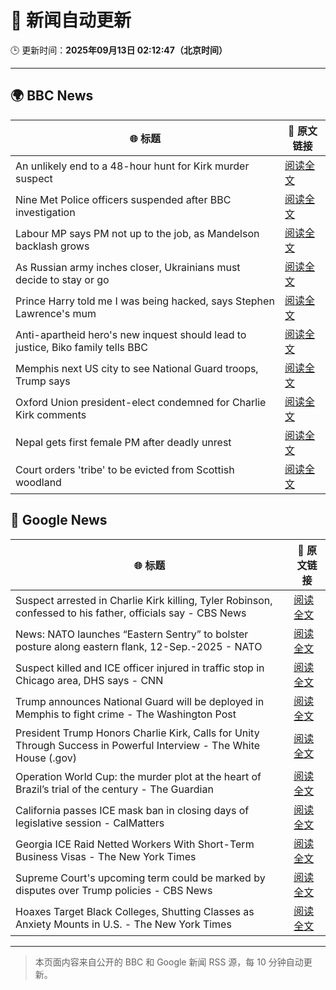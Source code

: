 # 🧠 新闻自动更新

🕒 更新时间：**2025年09月13日 02:12:47（北京时间）**

---

## 🌍 BBC News

| 🌐 标题 | 🔗 原文链接 |
|--------|-------------|
| An unlikely end to a 48-hour hunt for Kirk murder suspect | [阅读全文](https://www.bbc.com/news/articles/c784end1wxvo?at_medium=RSS&at_campaign=rss) |
| Nine Met Police officers suspended after BBC investigation | [阅读全文](https://www.bbc.com/news/articles/cn839398xzpo?at_medium=RSS&at_campaign=rss) |
| Labour MP says PM not up to the job, as Mandelson backlash grows | [阅读全文](https://www.bbc.com/news/articles/cx238pwwqg6o?at_medium=RSS&at_campaign=rss) |
| As Russian army inches closer, Ukrainians must decide to stay or go | [阅读全文](https://www.bbc.com/news/articles/cy50kk14y00o?at_medium=RSS&at_campaign=rss) |
| Prince Harry told me I was being hacked, says Stephen Lawrence's mum | [阅读全文](https://www.bbc.com/news/articles/c4g70271ndlo?at_medium=RSS&at_campaign=rss) |
| Anti-apartheid hero's new inquest should lead to justice, Biko family tells BBC | [阅读全文](https://www.bbc.com/news/articles/c931n9eelpeo?at_medium=RSS&at_campaign=rss) |
| Memphis next US city to see National Guard troops, Trump says | [阅读全文](https://www.bbc.com/news/articles/c9v7ydn7dv1o?at_medium=RSS&at_campaign=rss) |
| Oxford Union president-elect condemned for Charlie Kirk comments | [阅读全文](https://www.bbc.com/news/articles/c04qz5lk6ggo?at_medium=RSS&at_campaign=rss) |
| Nepal gets first female PM after deadly unrest | [阅读全文](https://www.bbc.com/news/articles/c179qne0zw0o?at_medium=RSS&at_campaign=rss) |
| Court orders 'tribe' to be evicted from Scottish woodland | [阅读全文](https://www.bbc.com/news/articles/c62zxjy0j91o?at_medium=RSS&at_campaign=rss) |

## 📰 Google News

| 🌐 标题 | 🔗 原文链接 |
|--------|-------------|
| Suspect arrested in Charlie Kirk killing, Tyler Robinson, confessed to his father, officials say - CBS News | [阅读全文](https://news.google.com/rss/articles/CBMifkFVX3lxTE5LX1U5enIwNkVGbmtIWFJzYUNVOFdDZzVuZjgwNmgyT3hVV0xlOVFxQXc3QnBPRHF6M0R3V2RFZ1NvbGNWemcxanNCSF9TQzVsRE5scmlxNFNvQ0xWM2thZmMzbmhWYzZvMmpWSUoyWjljYmlzTWdKLWFoNmJjQdIBgwFBVV95cUxPci14Qy1qX0w1bjVKcVplUjg0UlJOVjhwWUh2XzJDZ2FnNnctMjJMT1RBMmNFcjJRTGRTQi1qS2Z3VU1qUWVLWm1ER25DT3IwNnpTUld4ZGhaWlpaM0NBck1LQ25LNE9VNy1NbTU5Rk9rYWZnYXdYT3R1ZDJEN3ZZNHBTcw?oc=5) |
| News: NATO launches “Eastern Sentry” to bolster posture along eastern flank, 12-Sep.-2025 - NATO | [阅读全文](https://news.google.com/rss/articles/CBMiX0FVX3lxTE8zdHdBOXFkUW1QTFM1dlZJX28wSjYtbWFSd09COHZmZEhqdGdFRmtXaW1TVF9SX3N1czFtRWJDN2JXcERWa2l6cXFKNTV2VFpVTGo4RVRZbFRYSlVQNGtR?oc=5) |
| Suspect killed and ICE officer injured in traffic stop in Chicago area, DHS says - CNN | [阅读全文](https://news.google.com/rss/articles/CBMidEFVX3lxTFBNTkZBRlNfR0VUalhPQkNRNmQxU1pVaTFsbndIaldOMGlJSG5JOXdBNHVUdGRmOEYwd3JWVzdBOHVTWldkckNWUnQzZV9iUWxsVTNmU0l3cmFfUlRMbWlOMWpnN0hLdlRWc3M5YUZ3dXJCcE5I?oc=5) |
| Trump announces National Guard will be deployed in Memphis to fight crime - The Washington Post | [阅读全文](https://news.google.com/rss/articles/CBMihwFBVV95cUxPN05MNXUxelRSWU1OMDlybmVJQUJZM0xWc1pyZEE4dlJxdFhuamJsQl9jRnF0NlB0RjlKQnF1WlZjbkJEOXlza3VOUUUzbEpnMFNnZTJ3aWw1NFlHNHF4bHJEYWJrbVBpNktOdlNQUDlwakRVc3J5ODBGSGpkdFp2dWdHRXlFb3M?oc=5) |
| President Trump Honors Charlie Kirk, Calls for Unity Through Success in Powerful Interview - The White House (.gov) | [阅读全文](https://news.google.com/rss/articles/CBMiywFBVV95cUxQZ3dodk9FbW1ualZuZjFEbDdpenVVTXA4ODEyYm5FbEVSajR5YUdTN3U4VFQxblJSTFEzblQyZ2JoWmg5cWdnMlU0cS14RW9MX1RvVng1djFBakFpZ250WXpqMnF0MnpmQ3J4VktlZjFzVXN3dTF6MmdYcG5TT2ZpcHRaYV9SYVVVNFpmQWF6N2Q5OWF3djJHbnhJVkM2QVZnMUV1cVJzdjhqWVpITGR5ZDE5Vk51YUdaa1d3QVE4Qm5SY1RBbFRIU1VHdw?oc=5) |
| Operation World Cup: the murder plot at the heart of Brazil’s trial of the century - The Guardian | [阅读全文](https://news.google.com/rss/articles/CBMizwFBVV95cUxOcjAweXZrdXZzOWcyZkhLNXQwTnZ5VmlSY0tFMDV5dmdWNDV5Q2VrTkY2S21xMlZIOUtDR0Fja1ZLUXQ1dUhUZTN4dko0aXRQMGFWRGVOYnQ3VmhDbGRWdWR5TEgwc1NhZDUyM0hpdDFERVdzZFlrYXpkV2J0N2ZFUzJmVUpnUXJrdTgwMkhWZWcxcVo5UHVuVGZnazFic2o5RlRvUW9JcFRTNkM5TFJ6T3RuWTJPQThzLTVLR0RGTS0zNEFBcGpTaFpBNlllQTQ?oc=5) |
| California passes ICE mask ban in closing days of legislative session - CalMatters | [阅读全文](https://news.google.com/rss/articles/CBMidkFVX3lxTFBrTC1kMU5OeUxJM183bVZ1T0ZfXzExamlZb0lHRGhNd0pMUEJKSVJMQTRLemYxMkhGek1iQzU4Yl9ldFU1bC1BMlBidWxOdnhIV1VTUDIyXzA5blRKajgyT0lxbW9jSlEzS25uNGs2YTNoMFVTd0E?oc=5) |
| Georgia ICE Raid Netted Workers With Short-Term Business Visas - The New York Times | [阅读全文](https://news.google.com/rss/articles/CBMiigFBVV95cUxPVVp2MkJPUUpJMms2ek5oR09IUkUzUkMwb3VERlJNX2ZybGlQMFQ2YmE4YTQxTHlJeWt5NURuenJHT1NWV2FnMDEwS0NUNlZrQ3VWQmplZExXUkFQeThyUzBDVzM1MDhBN3BPNDRUSzRVZXluX2REV09VQnRHcUs0ODdLVkotZDhSUkE?oc=5) |
| Supreme Court's upcoming term could be marked by disputes over Trump policies - CBS News | [阅读全文](https://news.google.com/rss/articles/CBMihwFBVV95cUxQdU91VkF4TUV5NXdtd2hkOW1odVpLaHFrbE4wbDVnRER5MVkzR1ZNUnhkeThmZjNiWDhnNEZEdWV6VURWV1hxenV5ZWNZTzU5WktfREM1SHVxMG1RYTdta0ZiYW4tTXhMSEJZRThwUGxkdEh2U19Sc0xBZy1XSm8tTjZ2SEtyQk3SAYwBQVVfeXFMUDg1Q1pLMl9CLW5MRjh0VGEtOHhUUnJtTFFuWmdlZVRCNVpPaXlVSHBLbl9YbWhXZ3c1cEdjZGktek5Qekd2ZkpqS0Fpd3BwNVFKN0g4ZUw1TUJNa3hlRUg1OUpfTEpPTHc5b2NQOFhQOHVNbGZmOTdNZGthZVFicWJWaTJmcldhbWFhUjg?oc=5) |
| Hoaxes Target Black Colleges, Shutting Classes as Anxiety Mounts in U.S. - The New York Times | [阅读全文](https://news.google.com/rss/articles/CBMijwFBVV95cUxNVW9IdlhSOFJxSEN0ZWVULUJmdHNaTzBjR1htZDBCSlJXVTBSZWhMdi1PbWRxZlVpZzB6bnIwbmxvQUM2QW4tbVo1MTF3bUVFWWNMVkI3WTRSMW5CUWpBSmEwdnJhYlgwX25VT1R4V2hhOHhtZGNpcGxobUE0QnBZb3VtUU0tdXpxQkQwR2lObw?oc=5) |

---
> 本页面内容来自公开的 BBC 和 Google 新闻 RSS 源，每 10 分钟自动更新。